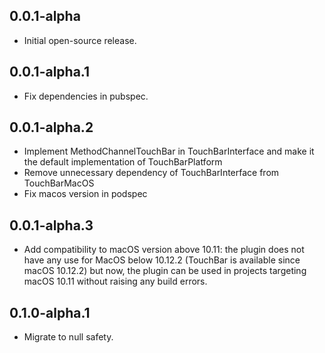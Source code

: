 ## 0.0.1-alpha
- Initial open-source release.

## 0.0.1-alpha.1
- Fix dependencies in pubspec.

## 0.0.1-alpha.2
- Implement MethodChannelTouchBar in TouchBarInterface and make it the default implementation of TouchBarPlatform
- Remove unnecessary dependency of TouchBarInterface from TouchBarMacOS
- Fix macos version in podspec

## 0.0.1-alpha.3
- Add compatibility to macOS version above 10.11: the plugin does not have any use for MacOS below 10.12.2 (TouchBar is available since macOS 10.12.2) but now, the plugin can be used in projects targeting macOS 10.11 without raising any build errors.

## 0.1.0-alpha.1
- Migrate to null safety.
